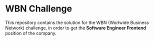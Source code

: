 # WBN Challenge

This repository contains the solution for the WBN (Worlwide Business Network) challenge, in order to get the **Software Engineer Frontend** position of the company.
